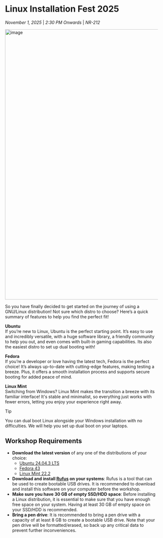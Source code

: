 # Linux Installation Fest 2025
*November 1, 2025* | *2:30 PM Onwards* | *NR-212*

<img width="1336" height="890" alt="image" src="https://gist.github.com/user-attachments/assets/0445a555-4426-448b-b236-53ec0687e0c4" />

So you have finally decided to get started on the journey of using a GNU/Linux distribution! Not sure which distro to choose? Here’s a quick summary of features to help you find the perfect fit!

**Ubuntu**\
If you’re new to Linux, Ubuntu is the perfect starting point. It’s easy to use and incredibly versatile, with a huge software library, a friendly community to help you out, and even comes with built-in gaming capabilities. Its also the easiest distro to set up dual booting with!

**Fedora**\
If you’re a developer or love having the latest tech, Fedora is the perfect choice! It’s always up-to-date with cutting-edge features, making testing a breeze. Plus, it offers a smooth installation process and supports secure booting for added peace of mind.

**Linux Mint**\
Switching from Windows? Linux Mint makes the transition a breeze with its familiar interface! It's stable and minimalist, so everything just works with fewer errors, letting you enjoy your experience right away.

> [!TIP]
> You can dual boot Linux alongside your Windows installation with no difficulties. We will help you set up dual boot on your laptops.

## Workshop Requirements


- **Download the latest version** of any one of the distributions of your choice: 
  - [Ubuntu 24.04.3 LTS](https://ubuntu.com/download/desktop)
  - [Fedora 43](https://ubuntu.com/download/desktop)
  - [Linux Mint 22.2](https://linuxmint.com/download.php)
- **Download and install [Rufus](https://rufus.ie/en/) on your systems**: Rufus is a tool that can be used to create bootable USB drives. It is recommended to download and install this software on your computer before the workshop.
- **Make sure you have 30 GB of empty SSD/HDD space**: Before installing a Linux distribution, it is essential to make sure that you have enough free space on your system. Having at least 30 GB of empty space on your SSD/HDD is recommended.
- **Bring a pen drive**: It is recommended to bring a pen drive with a capacity of at least 8 GB to create a bootable USB drive. Note that your pen drive will be formatted/erased, so back up any critical data to prevent further inconveniences.

